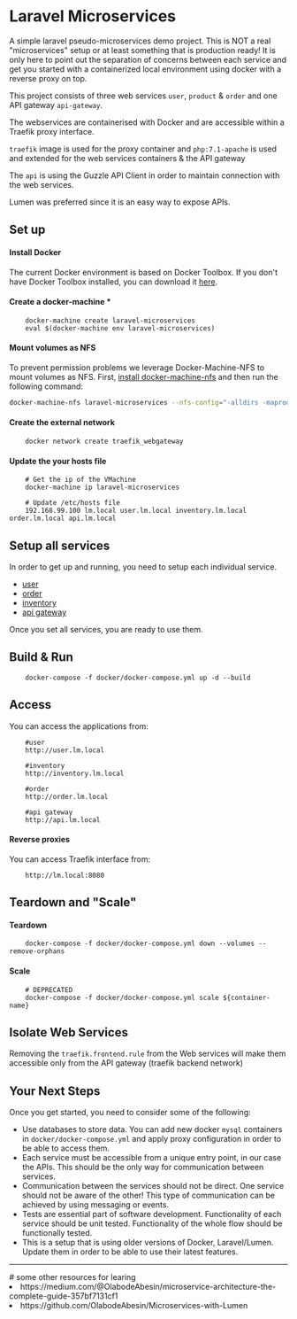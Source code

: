 # Laravel Microservices

A simple laravel pseudo-microservices demo project.
This is NOT a real "microservices" setup or at least something that is production ready!
It is only here to point out the separation of concerns between each service and get you started
with a containerized local environment using docker with a reverse proxy on top.

This project consists of three web services `user`, `product` & `order` and 
one API gateway `api-gateway`.

The webservices are containerised with Docker and are accessible within a
Traefik proxy interface. 

`traefik` image is used for the proxy container and `php:7.1-apache` is used and extended
for the web services containers & the API gateway

The `api` is using the Guzzle API Client in order to maintain connection with the web services.

Lumen was preferred since it is an easy way to expose APIs.

Set up
------------

#### Install Docker
The current Docker environment is based on Docker Toolbox. 
If you don't have Docker Toolbox installed, you can download it [here](https://www.docker.com/products/docker-toolbox).


#### Create a docker-machine *
```
    docker-machine create laravel-microservices
    eval $(docker-machine env laravel-microservices)
```

#### Mount volumes as NFS
To prevent permission problems we leverage Docker-Machine-NFS to mount volumes as NFS.
First, [install docker-machine-nfs](https://github.com/adlogix/docker-machine-nfs) and then run the following command:
```bash
docker-machine-nfs laravel-microservices --nfs-config="-alldirs -maproot=0" --mount-opts="noacl,async,nolock,vers=3,udp,noatime,actimeo=1"
```

#### Create the external network
```
    docker network create traefik_webgateway
```

#### Update the your hosts file
```
    # Get the ip of the VMachine
    docker-machine ip laravel-microservices
    
    # Update /etc/hosts file
    192.168.99.100 lm.local user.lm.local inventory.lm.local order.lm.local api.lm.local
```

Setup all services
------------
In order to get up and running, you need to setup each
individual service.

- [user](user/readme.md)
- [order](order/readme.md)
- [inventory](user/readme.md)
- [api gateway](api-gateway/readme.md)

Once you set all services, you are ready to use them.

Build & Run
------------
```
    docker-compose -f docker/docker-compose.yml up -d --build
```

Access
------------
You can access the applications from:
```
    #user
    http://user.lm.local
    
    #inventory
    http://inventory.lm.local
    
    #order
    http://order.lm.local
    
    #api gateway
    http://api.lm.local
```

#### Reverse proxies
You can access Traefik interface from:
```
    http://lm.local:8080
```

Teardown and "Scale"
------------
#### Teardown
```
    docker-compose -f docker/docker-compose.yml down --volumes --remove-orphans
```

#### Scale
```
    # DEPRECATED
    docker-compose -f docker/docker-compose.yml scale ${container-name}
```

Isolate Web Services
------------
Removing the `traefik.frontend.rule` from the Web services will make
them accessible only from the API gateway (traefik backend network)

Your Next Steps
------------
Once you get started, you need to consider some of the following:

- Use databases to store data. You can add new docker `mysql` containers in `docker/docker-compose.yml` and apply 
proxy configuration in order to be able to access them.
- Each service must be accessible from a unique entry point, in our case the APIs.
This should be the only way for communication between services.
- Communication between the services should not be direct. One service should not be aware of the other!
This type of communication can be achieved by using messaging or events.
- Tests are essential part of software development. Functionality of each service should be
unit tested. Functionality of the whole flow should be functionally tested.
- This is a setup that is using older versions of Docker, Laravel/Lumen. Update them in order to be able to
use their latest features.

<hr>
# some other resources for learing
<li>https://medium.com/@OlabodeAbesin/microservice-architecture-the-complete-guide-357bf7131cf1</li>
<li>https://github.com/OlabodeAbesin/Microservices-with-Lumen</li>
